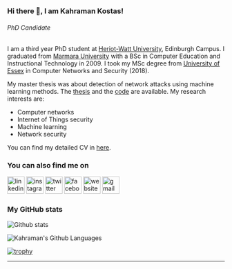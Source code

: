 ### Hi there 👋, I am Kahraman Kostas!
###### *PhD Candidate*

I am a third year PhD student at [Heriot-Watt University](https://www.hw.ac.uk/), Edinburgh Campus. I graduated from [Marmara University](https://www.marmara.edu.tr/en) with a BSc in Computer Education and Instructional Technology in 2009. I took my MSc degree from [University of Essex](https://www.essex.ac.uk/)  in Computer Networks and Security (2018).

My master thesis was about detection of network attacks using machine learning methods. The [thesis](https://www.researchgate.net/publication/328512658_Anomaly_Detection_in_Networks_Using_Machine_Learning) and the [code](https://github.com/kahramankostas/Anomaly-Detection-in-Networks-Using-Machine-Learning) are available. My research interests are:

+  Computer networks
+  Internet of Things security
+  Machine learning
+  Network security

You can find my detailed CV in [here](https://github.com/kahramankostas/cv/blob/master/Kahramankostas_CV.pdf).


### You can also find me on


[<img src='https://cdn.jsdelivr.net/npm/simple-icons@3.0.1/icons/linkedin.svg' alt='linkedin' height='40'>](https://www.linkedin.com/in/kkostas/)  [<img src='https://cdn.jsdelivr.net/npm/simple-icons@3.0.1/icons/instagram.svg' alt='instagram' height='40'>](https://www.instagram.com/kahramankostas/)  [<img src='https://cdn.jsdelivr.net/npm/simple-icons@3.0.1/icons/twitter.svg' alt='twitter' height='40'>](https://twitter.com/@kkostas) [<img src='https://cdn.jsdelivr.net/npm/simple-icons@3.0.1/icons/facebook.svg' alt='facebook' height='40'>](https://www.facebook.com/kahramankostas) [<img src='https://cdn.jsdelivr.net/npm/simple-icons@3.0.1/icons/icloud.svg' alt='website' height='40'>](https://kahramankostas.github.io/) [<img src='https://cdn.jsdelivr.net/npm/simple-icons@3.0.1/icons/gmail.svg' alt='gmail' height='40'>](mailto:kahramankostas@gmail.com)

### My GitHub stats
![Github stats](https://github-readme-stats.vercel.app/api?username=kahramankostas&show_icons=true)


![Kahraman's Github Languages](https://github-readme-stats.vercel.app/api/top-langs/?username=kahramankostas)



[![trophy](https://github-profile-trophy.vercel.app/?username=kahramankostas)](https://github.com/ryo-ma/github-profile-trophy)


---

